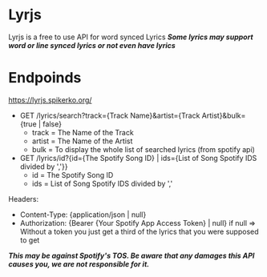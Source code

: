 # Lyrjs
Lyrjs is a free to use API for word synced Lyrics
***Some lyrics may support word or line synced lyrics or not even have lyrics***

# Endpoinds
https://lyrjs.spikerko.org/
- GET /lyrics/search?track={Track Name}&artist={Track Artist}&bulk={true | false}
  - track = The Name of the Track
  - artist = The Name of the Artist
  - bulk = To display the whole list of searched lyrics (from spotify api)
- GET /lyrics/id?{id={The Spotify Song ID} | ids={List of Song Spotify IDS divided by ','}}
  - id = The Spotify Song ID
  - ids = List of Song Spotify IDS divided by ','

Headers:
- Content-Type: {application/json | null}
- Authorization: {Bearer {Your Spotify App Access Token} | null} if null => Without a token you just get a third of the lyrics that you were supposed to get

***This may be against Spotify's TOS. Be aware that any damages this API causes you, we are not responsible for it.***
